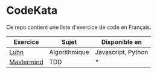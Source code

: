 CodeKata
========

Ce repo contient une liste d'exercice de code en Français.

| Exercice                           | Sujet         | Disponible en      |
| ---------------------------------- | ------------- | ------------------ |
| [Luhn](exercises/luhn)             | Algorithmique | Javascript, Python |
| [Mastermind](exercises/mastermind) | TDD           | *                  |